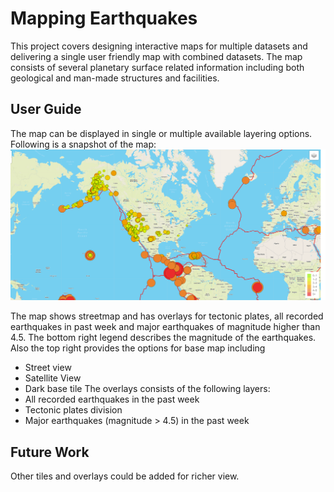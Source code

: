 # Mapping Earthquakes
This project covers designing interactive maps for multiple datasets and delivering a single user friendly map with combined datasets.
The map consists of several planetary surface related information including both geological and man-made structures and facilities.
## User Guide
The map can be displayed in single or multiple available layering options. Following is a snapshot of the map:
![Earthquakes with tectonic plates](https://github.com/mbandyo/Mapping_Earthquakes/blob/main/Resources/Earthquake_Challenge.png)

The map shows streetmap and has overlays for tectonic plates, all recorded earthquakes in past week and major earthquakes of magnitude higher than 4.5.
The bottom right legend describes the magnitude of the earthquakes. Also the top right provides the options for base map including 
* Street view
* Satellite View 
* Dark base tile
The overlays consists of the following layers:
* All recorded earthquakes in the past week
* Tectonic plates division
* Major earthquakes (magnitude > 4.5) in the past week

## Future Work
Other tiles and overlays could be added for richer view.
